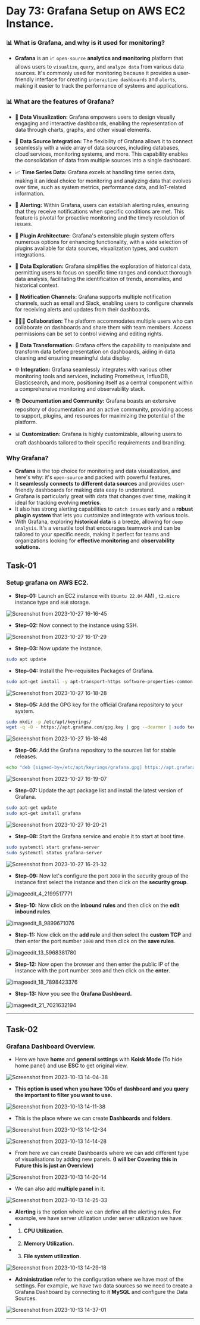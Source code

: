 # Day 73: Grafana Setup on AWS EC2 Instance.

### 📊 What is Grafana, and why is it used for monitoring?

- **Grafana** is an 📈 `open-source` **analytics and monitoring** platform that allows users to `visualize`, `query`, and `analyze data` from various data sources. It's commonly used for monitoring because it provides a user-friendly interface for creating `interactive dashboards` and `alerts`, making it easier to track the performance of systems and applications.

### 📊 What are the features of Grafana?

- 🚀 **Data Visualization:** Grafana empowers users to design visually engaging and interactive dashboards, enabling the representation of data through charts, graphs, and other visual elements.

- 🔌 **Data Source Integration:** The flexibility of Grafana allows it to connect seamlessly with a wide array of data sources, including databases, cloud services, monitoring systems, and more. This capability enables the consolidation of data from multiple sources into a single dashboard.

- 📈 **Time Series Data:** Grafana excels at handling time series data, making it an ideal choice for monitoring and analyzing data that evolves over time, such as system metrics, performance data, and IoT-related information.

- 🚨 **Alerting:** Within Grafana, users can establish alerting rules, ensuring that they receive notifications when specific conditions are met. This feature is pivotal for proactive monitoring and the timely resolution of issues.

- 🧩 **Plugin Architecture:** Grafana's extensible plugin system offers numerous options for enhancing functionality, with a wide selection of plugins available for data sources, visualization types, and custom integrations.

- 📆 **Data Exploration:** Grafana simplifies the exploration of historical data, permitting users to focus on specific time ranges and conduct thorough data analysis, facilitating the identification of trends, anomalies, and historical context.

- 📧 **Notification Channels:** Grafana supports multiple notification channels, such as email and Slack, enabling users to configure channels for receiving alerts and updates from their dashboards.

- 🧑‍🤝‍🧑 **Collaboration:** The platform accommodates multiple users who can collaborate on dashboards and share them with team members. Access permissions can be set to control viewing and editing rights.

- 🧹 **Data Transformation:** Grafana offers the capability to manipulate and transform data before presentation on dashboards, aiding in data cleaning and ensuring meaningful data display.

- 🌐 **Integration:** Grafana seamlessly integrates with various other monitoring tools and services, including Prometheus, InfluxDB, Elasticsearch, and more, positioning itself as a central component within a comprehensive monitoring and observability stack.

- 📚 **Documentation and Community:** Grafana boasts an extensive repository of documentation and an active community, providing access to support, plugins, and resources for maximizing the potential of the platform.

- 📊 **Customization:** Grafana is highly customizable, allowing users to craft dashboards tailored to their specific requirements and branding.

### Why Grafana?

- **Grafana** is the top choice for monitoring and data visualization, and here's why: it's `open-source` and packed with powerful features.
- It **seamlessly connects to different data sources** and provides user-friendly dashboards for making data easy to understand.
- Grafana is particularly great with data that changes over time, making it ideal for tracking evolving **metrics**.
- It also has strong alerting capabilities to `catch issues` early and a **robust plugin system** that lets you customize and integrate with various tools.
- With Grafana, exploring **historical data** is a breeze, allowing for `deep analysis`. It's a versatile tool that encourages teamwork and can be tailored to your specific needs, making it perfect for teams and organizations looking for **effective monitoring** and **observability solutions.**

## Task-01

### Setup grafana on AWS EC2.

- **Step-01:** Launch an EC2 instance with `Ubuntu 22.04` AMI , `t2.micro` instance type and `8GB` storage.

![Screenshot from 2023-10-27 16-16-45](https://github.com/Rohit312001/GitDemo/assets/76991475/a8f0d4c1-d66a-44f8-b4ca-6ccc08986d83)

- **Step-02:** Now connect to the instance using SSH.

![Screenshot from 2023-10-27 16-17-29](https://github.com/Rohit312001/GitDemo/assets/76991475/c8fefa78-5bef-4676-8b49-86d9c51dcb06)

- **Step-03:** Now update the instance.

```bash
sudo apt update
```

- **Step-04:** Install the Pre-requisites Packages of Grafana.

```bash
sudo apt-get install -y apt-transport-https software-properties-common wget
```

![Screenshot from 2023-10-27 16-18-28](https://github.com/Rohit312001/GitDemo/assets/76991475/d87275b3-aa6f-450f-8db9-3af2b29a68f9)

- **Step-05:** Add the GPG key for the official Grafana repository to your system.

```bash
sudo mkdir -p /etc/apt/keyrings/
wget -q -O - https://apt.grafana.com/gpg.key | gpg --dearmor | sudo tee /etc/apt/keyrings/grafana.gpg > /dev/null
```

![Screenshot from 2023-10-27 16-18-48](https://github.com/Rohit312001/GitDemo/assets/76991475/98a94e9e-2120-4844-9e70-bd60f4422a0f)

- **Step-06:** Add the Grafana repository to the sources list for stable releases.

```bash
echo "deb [signed-by=/etc/apt/keyrings/grafana.gpg] https://apt.grafana.com stable main" | sudo tee -a /etc/apt/sources.list.d/grafana.list
```

![Screenshot from 2023-10-27 16-19-07](https://github.com/Rohit312001/GitDemo/assets/76991475/2b71f2a4-0507-40c6-965f-9802737c4db8)

- **Step-07:** Update the apt package list and install the latest version of Grafana.

```bash
sudo apt-get update
sudo apt-get install grafana
```

![Screenshot from 2023-10-27 16-20-21](https://github.com/Rohit312001/GitDemo/assets/76991475/95d1bccb-fa54-406b-b59f-256f1c2e5125)

- **Step-08:** Start the Grafana service and enable it to start at boot time.

```bash
sudo systemctl start grafana-server
sudo systemctl status grafana-server
```

![Screenshot from 2023-10-27 16-21-32](https://github.com/Rohit312001/GitDemo/assets/76991475/766f91e1-0719-4740-a18e-6041ad26d8cd)

- **Step-09:** Now let's configure the port `3000` in the security group of the instance first select the instance and then click on the **security group**.

![imageedit_4_2199517771](https://github.com/Rohit312001/GitDemo/assets/76991475/1f4f7a83-36ae-4bd6-8420-718da0bc5686)

- **Step-10:** Now click on the **inbound rules** and then click on the **edit inbound rules**.

![imageedit_8_9899671076](https://github.com/Rohit312001/GitDemo/assets/76991475/aa0a11b8-56d5-40ac-b249-e144c44902f8)

- **Step-11:** Now click on the **add rule** and then select the **custom TCP** and then enter the port number `3000` and then click on the **save rules**.

![imageedit_13_5968381780](https://github.com/Rohit312001/GitDemo/assets/76991475/441dad34-4e20-4367-8c38-d99a031266bc)

- **Step-12:** Now open the browser and then enter the public IP of the instance with the port number `3000` and then click on the **enter**.

![imageedit_18_7898423376](https://github.com/Rohit312001/GitDemo/assets/76991475/7b02938b-0598-4ba3-a560-1cf54864f628)

- **Step-13:** Now you see the **Grafana Dashboard.**

![imageedit_21_7021632194](https://github.com/Rohit312001/GitDemo/assets/76991475/6bfc03f9-0328-487e-b667-2a1cf49f5770)

---

## Task-02

### Grafana Dashboard Overview.

- Here we have **home** and **general settings** with **Koisk Mode** (To hide home panel) and use **ESC** to get original view.

![Screenshot from 2023-10-13 14-04-38](https://github.com/Rohit312001/GitDemo/assets/76991475/4671e199-d45c-42c0-a1ee-7c801d4f0621)

- **This option is used when you have 100s of dashboard and you query the important to filter you want to use.**

![Screenshot from 2023-10-13 14-11-38](https://github.com/Rohit312001/GitDemo/assets/76991475/9f4d5004-15bd-4dcd-85fc-1b7aa2687877)

- This is the place where we can create **Dashboards** and **folders**.

![Screenshot from 2023-10-13 14-12-34](https://github.com/Rohit312001/GitDemo/assets/76991475/b31a7494-ff59-4853-a1d1-cb30e186fc75)

![Screenshot from 2023-10-13 14-14-28](https://github.com/Rohit312001/GitDemo/assets/76991475/6588ce0d-33d5-464c-9386-8e63417dd8ce)

- From here we can create Dashboards where we can add different type of visualisations by adding new panels. **(I will ber Covering this in Future this is just an Overview)**

![Screenshot from 2023-10-13 14-20-14](https://github.com/Rohit312001/GitDemo/assets/76991475/5ae7733c-c252-41c8-8484-eee12587c77c)

- We can also add **multiple panel** in it.

![Screenshot from 2023-10-13 14-25-33](https://github.com/Rohit312001/GitDemo/assets/76991475/4db695bb-be9d-4f4c-a95b-4c0c9353be82)

- **Alerting** is the option where we can define all the alerting rules. For example, we have server utilization under server utilization we have:
- 1. **CPU Utilization.**
- 2. **Memory Utilization.**
- 3. **File system utilization.**

![Screenshot from 2023-10-13 14-29-18](https://github.com/Rohit312001/GitDemo/assets/76991475/9314abcc-9404-4493-9f19-fdf85281cd29)

- **Administration** refer to the configuration where we have most of the settings. For example, we have two data sources so we need to create a Grafana Dashboard by connecting to it **MySQL** and configure the Data Sources.

![Screenshot from 2023-10-13 14-37-01](https://github.com/Rohit312001/GitDemo/assets/76991475/df477823-c741-4899-abfa-76f7d1bfec14)

---
